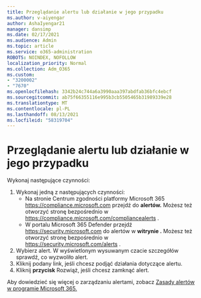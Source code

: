 ```yaml
---
title: Przeglądanie alertu lub działanie w jego przypadku
ms.author: v-aiyengar
author: AshaIyengar21
manager: dansimp
ms.date: 02/17/2021
ms.audience: Admin
ms.topic: article
ms.service: o365-administration
ROBOTS: NOINDEX, NOFOLLOW
localization_priority: Normal
ms.collection: Adm_O365
ms.custom:
- "3200002"
- "7670"
ms.openlocfilehash: 3342b24c744a6a3990aaa397abdfab36bfc4ebcf
ms.sourcegitcommit: ab75f66355116e995b3cb5505465b31989339e28
ms.translationtype: MT
ms.contentlocale: pl-PL
ms.lasthandoff: 08/13/2021
ms.locfileid: "58319704"
---
```

# <a name="review-or-act-on-an-alert"></a>Przeglądanie alertu lub działanie w jego przypadku

Wykonaj następujące czynności:

1. Wykonaj jedną z następujących czynności:
   - Na stronie Centrum zgodności platformy Microsoft 365 <https://compliance.microsoft.com> przejdź do **alertów.** Możesz też otworzyć stronę bezpośrednio w <https://compliance.microsoft.com/compliancealerts> .
   - W portalu Microsoft 365 Defender przejdź <https://security.microsoft.com> do alertów w **witrynie .** Możesz też otworzyć stronę bezpośrednio w <https://security.microsoft.com/alerts> .
2. Wybierz alert. W wyświetlonym wysuwanym czacie szczegółów sprawdź, co wyzwoliło alert.
3. Kliknij podany link, jeśli chcesz podjąć działania dotyczące alertu.
4. Kliknij **przycisk** Rozwiąż, jeśli chcesz zamknąć alert.

Aby dowiedzieć się więcej o zarządzaniu alertami, zobacz [Zasady alertów w programie Microsoft 365.](https://docs.microsoft.com/microsoft-365/compliance/alert-policies)

